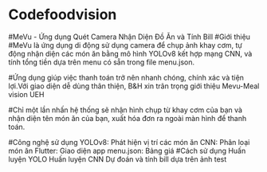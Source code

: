 # Codefoodvision
#MeVu - Ứng dụng Quét Camera Nhận Diện Đồ Ăn và Tính Bill
#Giới thiệu
#MeVu là ứng dụng di động sử dụng camera để chụp ảnh khay cơm, tự động nhận diện các món ăn bằng mô hình YOLOv8 kết hợp mạng CNN, và tính tổng tiền dựa trên menu có sẵn trong file menu.json.

#Ứng dụng giúp việc thanh toán trở nên nhanh chóng, chính xác và tiện lợi.Với giao diện dễ dùng thân thiện, B&H xin trân trọng giới thiệu Mevu-Meal vision UEH

#Chỉ một lần nhấn hệ thống sẽ nhận hình chụp từ khay cơm của bạn và nhận diện tên món ăn của bạn, xuất hóa đơn ra ngoài màn hình để thanh toán.

#Công nghệ sử dụng
YOLOv8: Phát hiện vị trí các món ăn
CNN: Phân loại món ăn
Flutter: Giao diện app
menu.json: Bảng giá
#Cách sử dụng
Huấn luyện YOLO
Huấn luyện CNN
Dự đoán và tính bill dựa trên ảnh test
